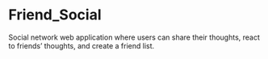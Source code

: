 # Friend_Social
Social network web application where users can share their thoughts, react to friends’ thoughts, and create a friend list.
